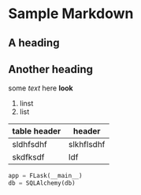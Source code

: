 # Sample Markdown

## A heading

## Another heading 

some *text* here **look**

1. linst
2. list

|table header|header|
|---------|----------|
|sldhfsdhf|slkhflsdhf|
|skdfksdf|ldf|
 
``` python
app = FLask(__main__)
db = SQLAlchemy(db)
```
